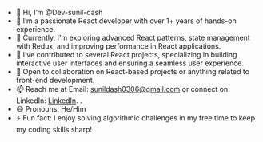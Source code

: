 - 👋 Hi, I’m @Dev-sunil-dash
- 👀 I’m a passionate React developer with over 1+ years of hands-on experience.
- 🌱 Currently, I'm exploring advanced React patterns, state management with Redux, and improving performance in React applications.
- 💼 I’ve contributed to several React projects, specializing in building interactive user interfaces and ensuring a seamless user experience.
- 💞️ Open to collaboration on React-based projects or anything related to front-end development.
- 📫 Reach me at Email: sunildash0306@gmail.com or connect on LinkedIn: [LinkedIn](https://www.linkedin.com/in/sunil-dash/).
.
- 😄 Pronouns: He/Him 
- ⚡ Fun fact: I enjoy solving algorithmic challenges in my free time to keep my coding skills sharp!

<!---
Dev-sunil-dash/Dev-sunil-dash is a ✨ special ✨ repository because its `README.md` (this file) appears on your GitHub profile.
You can click the Preview link to take a look at your changes.
--->
